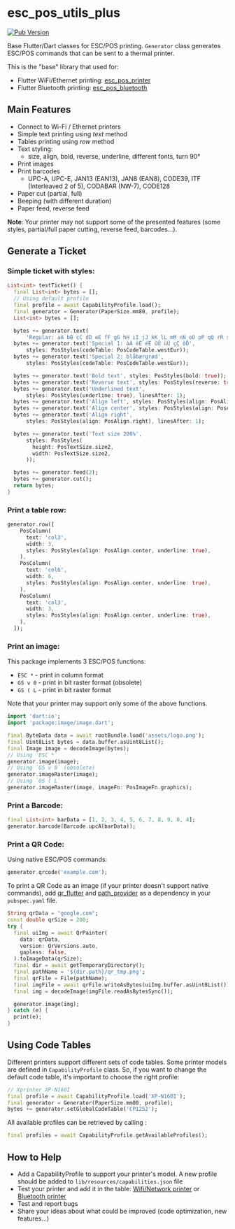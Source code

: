 # esc_pos_utils_plus

[![Pub Version](https://img.shields.io/pub/v/esc_pos_utils)](https://pub.dev/packages/esc_pos_utils)

Base Flutter/Dart classes for ESC/POS printing. `Generator` class generates ESC/POS commands that can be sent to a thermal printer.

This is the "base" library that used for:

- Flutter WiFi/Ethernet printing: [esc_pos_printer](https://github.com/andrey-ushakov/esc_pos_printer)
- Flutter Bluetooth printing: [esc_pos_bluetooth](https://github.com/andrey-ushakov/esc_pos_bluetooth)

## Main Features

- Connect to Wi-Fi / Ethernet printers
- Simple text printing using _text_ method
- Tables printing using _row_ method
- Text styling:
  - size, align, bold, reverse, underline, different fonts, turn 90°
- Print images
- Print barcodes
  - UPC-A, UPC-E, JAN13 (EAN13), JAN8 (EAN8), CODE39, ITF (Interleaved 2 of 5), CODABAR (NW-7), CODE128
- Paper cut (partial, full)
- Beeping (with different duration)
- Paper feed, reverse feed

**Note**: Your printer may not support some of the presented features (some styles, partial/full paper cutting, reverse feed, barcodes...).

## Generate a Ticket

### Simple ticket with styles:

```dart
List<int> testTicket() {
  final List<int> bytes = [];
  // Using default profile
  final profile = await CapabilityProfile.load();
  final generator = Generator(PaperSize.mm80, profile);
  List<int> bytes = [];

  bytes += generator.text(
      'Regular: aA bB cC dD eE fF gG hH iI jJ kK lL mM nN oO pP qQ rR sS tT uU vV wW xX yY zZ');
  bytes += generator.text('Special 1: àÀ èÈ éÉ ûÛ üÜ çÇ ôÔ',
      styles: PosStyles(codeTable: PosCodeTable.westEur));
  bytes += generator.text('Special 2: blåbærgrød',
      styles: PosStyles(codeTable: PosCodeTable.westEur));

  bytes += generator.text('Bold text', styles: PosStyles(bold: true));
  bytes += generator.text('Reverse text', styles: PosStyles(reverse: true));
  bytes += generator.text('Underlined text',
      styles: PosStyles(underline: true), linesAfter: 1);
  bytes += generator.text('Align left', styles: PosStyles(align: PosAlign.left));
  bytes += generator.text('Align center', styles: PosStyles(align: PosAlign.center));
  bytes += generator.text('Align right',
      styles: PosStyles(align: PosAlign.right), linesAfter: 1);

  bytes += generator.text('Text size 200%',
      styles: PosStyles(
        height: PosTextSize.size2,
        width: PosTextSize.size2,
      ));

  bytes += generator.feed(2);
  bytes += generator.cut();
  return bytes;
}
```

### Print a table row:

```dart
generator.row([
    PosColumn(
      text: 'col3',
      width: 3,
      styles: PosStyles(align: PosAlign.center, underline: true),
    ),
    PosColumn(
      text: 'col6',
      width: 6,
      styles: PosStyles(align: PosAlign.center, underline: true),
    ),
    PosColumn(
      text: 'col3',
      width: 3,
      styles: PosStyles(align: PosAlign.center, underline: true),
    ),
  ]);
```

### Print an image:

This package implements 3 ESC/POS functions:

- `ESC *` - print in column format
- `GS v 0` - print in bit raster format (obsolete)
- `GS ( L` - print in bit raster format

Note that your printer may support only some of the above functions.

```dart
import 'dart:io';
import 'package:image/image.dart';

final ByteData data = await rootBundle.load('assets/logo.png');
final Uint8List bytes = data.buffer.asUint8List();
final Image image = decodeImage(bytes);
// Using `ESC *`
generator.image(image);
// Using `GS v 0` (obsolete)
generator.imageRaster(image);
// Using `GS ( L`
generator.imageRaster(image, imageFn: PosImageFn.graphics);
```

### Print a Barcode:

```dart
final List<int> barData = [1, 2, 3, 4, 5, 6, 7, 8, 9, 0, 4];
generator.barcode(Barcode.upcA(barData));
```

### Print a QR Code:

Using native ESC/POS commands:

```dart
generator.qrcode('example.com');
```

To print a QR Code as an image (if your printer doesn't support native commands), add [qr_flutter](https://pub.dev/packages/qr_flutter) and [path_provider](https://pub.dev/packages/path_provider) as a dependency in your `pubspec.yaml` file.

```dart
String qrData = "google.com";
const double qrSize = 200;
try {
  final uiImg = await QrPainter(
    data: qrData,
    version: QrVersions.auto,
    gapless: false,
  ).toImageData(qrSize);
  final dir = await getTemporaryDirectory();
  final pathName = '${dir.path}/qr_tmp.png';
  final qrFile = File(pathName);
  final imgFile = await qrFile.writeAsBytes(uiImg.buffer.asUint8List());
  final img = decodeImage(imgFile.readAsBytesSync());

  generator.image(img);
} catch (e) {
  print(e);
}
```

## Using Code Tables

Different printers support different sets of code tables. Some printer models are defined in `CapabilityProfile` class. So, if you want to change the default code table, it's important to choose the right profile:

```dart
// Xprinter XP-N160I
final profile = await CapabilityProfile.load('XP-N160I');
final generator = Generator(PaperSize.mm80, profile);
bytes += generator.setGlobalCodeTable('CP1252');
```

All available profiles can be retrieved by calling :

```dart
final profiles = await CapabilityProfile.getAvailableProfiles();
```

## How to Help

- Add a CapabilityProfile to support your printer's model. A new profile should be added to `lib/resources/capabilities.json` file
- Test your printer and add it in the table: [Wifi/Network printer](https://github.com/andrey-ushakov/esc_pos_printer/blob/master/printers.md) or [Bluetooth printer](https://github.com/andrey-ushakov/esc_pos_bluetooth/blob/master/printers.md)
- Test and report bugs
- Share your ideas about what could be improved (code optimization, new features...)
